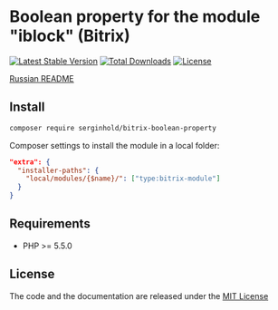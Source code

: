 # Boolean property for the module "iblock" (Bitrix)

[![Latest Stable Version](https://poser.pugx.org/serginhold/bitrix-boolean-property/v/stable)](https://packagist.org/packages/serginhold/bitrix-boolean-property) [![Total Downloads](https://poser.pugx.org/serginhold/bitrix-boolean-property/downloads)](https://packagist.org/packages/serginhold/bitrix-boolean-property) [![License](https://poser.pugx.org/serginhold/bitrix-boolean-property/license)](https://packagist.org/packages/serginhold/bitrix-boolean-property)

[Russian README](README.RU.md)

## Install
```bash
composer require serginhold/bitrix-boolean-property
```
Composer settings to install the module in a local folder:
```json
"extra": {
  "installer-paths": {
    "local/modules/{$name}/": ["type:bitrix-module"]
  }
}
```

## Requirements
* PHP >= 5.5.0

## License
The code and the documentation are released under the [MIT License](LICENSE.md)